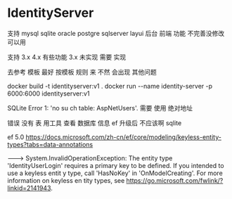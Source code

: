 # IdentityServer

支持 mysql sqlite oracle postgre  sqlserver layui 后台 前端 功能 不完善没修改 可以用

支持 3.x 4.x  有些功能 3.x 未实现 需要 实现

去参考 模板  最好 按模板 规则 来 不然 会出现 其他问题 

docker build -t identityserver:v1 .
docker run --name identity-server -p 6000:6000  identityserver:v1

SQLite Error 1: 'no su ch table: AspNetUsers'.
需要 使用 绝对地址

错误 没有 表  用工具 查看 数据库 信息
ef 升级后 不应该啊  sqlite 

ef 5.0 
https://docs.microsoft.com/zh-cn/ef/core/modeling/keyless-entity-types?tabs=data-annotations

 ---> System.InvalidOperationException: The entity type 'IdentityUserLogin<strin
g>' requires a primary key to be defined. If you intended to use a keyless entit
y type, call 'HasNoKey' in 'OnModelCreating'. For more information on keyless en
tity types, see https://go.microsoft.com/fwlink/?linkid=2141943.
   